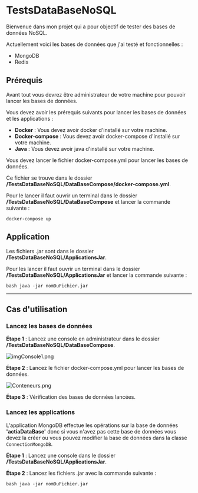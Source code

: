 # TestsDataBaseNoSQL

Bienvenue dans mon projet qui a pour objectif de tester des bases de données NoSQL.

Actuellement voici les bases de données que j'ai testé et fonctionnelles :

- MongoDB
- Redis


## Prérequis

Avant tout vous devrez être administrateur de votre machine pour pouvoir lancer les bases de données.

Vous devez avoir les prérequis suivants pour lancer les bases de données et les applications :

- **Docker** : Vous devez avoir docker d'installé sur votre machine.
- **Docker-compose** : Vous devez avoir docker-compose d'installé sur votre machine.
- **Java** : Vous devez avoir java d'installé sur votre machine.

Vous devez lancer le fichier docker-compose.yml pour lancer les bases de données.

Ce fichier se trouve dans le dossier **/TestsDataBaseNoSQL/DataBaseCompose/docker-compose.yml**.

Pour le lancer il faut ouvrir un terminal dans le dossier **/TestsDataBaseNoSQL/DataBaseCompose** et lancer la commande suivante :

```docker-compose up```

## Application

Les fichiers .jar sont dans le dossier **/TestsDataBaseNoSQL/ApplicationsJar**.

Pour les lancer il faut ouvrir un terminal dans le dossier **/TestsDataBaseNoSQL/ApplicationsJar** et lancer la commande suivante :

```bash java -jar nomDuFichier.jar```

--------------------

## Cas d'utilisation


### Lancez les bases de données


**Étape 1** : Lancez une console en administrateur dans le dossier **/TestsDataBaseNoSQL/DataBaseCompose**.

![imgConsole1.png](imgREADME%2FimgConsole1.png)

**Étape 2** : Lancez le fichier docker-compose.yml pour lancer les bases de données.

![Conteneurs.png](imgREADME%2FConteneurs.png)

**Étape 3** : Vérification des bases de données lancées.



### Lancez les applications

L'application MongoDB effectue les opérations sur la base de données **'actiaDataBase'** donc si vous
n'avez pas cette base de données vous devez la créer ou vous pouvez modifier la base de données dans la classe 
`ConnectionMongoDB`.

**Étape 1** : Lancez une console dans le dossier **/TestsDataBaseNoSQL/ApplicationsJar**.

**Étape 2** : Lancez les fichiers .jar avec la commande suivante :

```bash java -jar nomDuFichier.jar```

